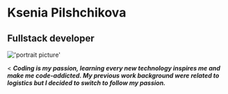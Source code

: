 # Ksenia Pilshchikova
## Fullstack developer

!['portrait picture']('./portrait.jpeg')

< ***Coding is my passion, learning every new technology inspires me and make me code-addicted. 
My previous work background were related to logistics but I decided to switch to follow my passion.***

